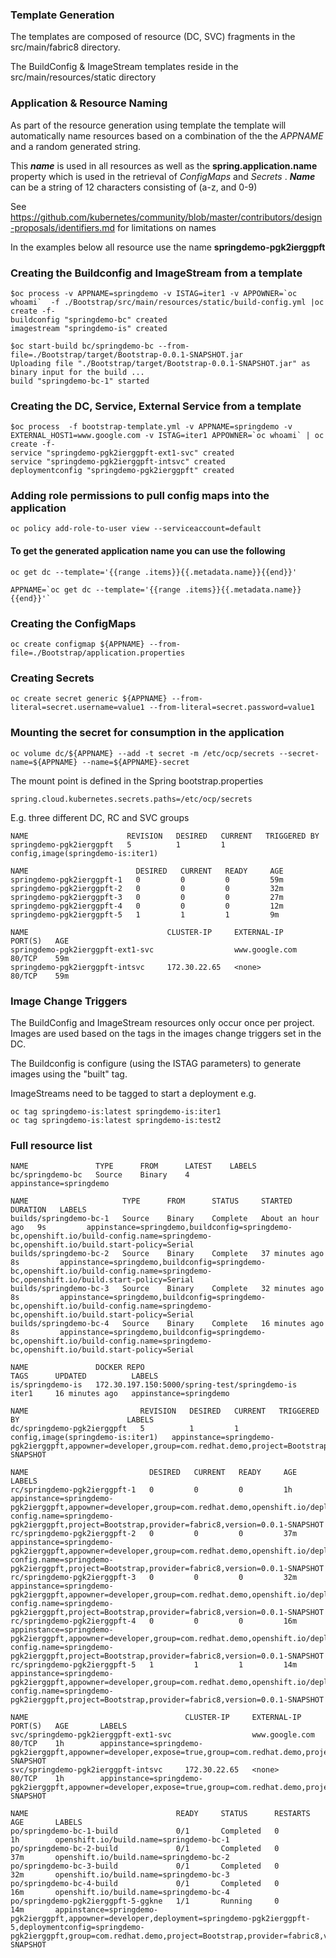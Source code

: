 
### Template Generation
The templates are composed of resource (DC, SVC) fragments in the src/main/fabric8 directory.

The BuildConfig & ImageStream templates reside in the src/main/resources/static directory

### Application & Resource Naming
As part of the resource generation using template the template will automatically name resources based on a combination of the the *APPNAME* and a random generated string.

This ***name*** is used in all resources as well as the **spring.application.name** property which is used in the retrieval of *ConfigMaps* and *Secrets* .
***Name*** can be a string of 12 characters consisting of (a-z, and 0-9)

See https://github.com/kubernetes/community/blob/master/contributors/design-proposals/identifiers.md for limitations on names

In the examples below all resource use the name **springdemo-pgk2ierggpft**


### Creating the Buildconfig and ImageStream from a template

```
$oc process -v APPNAME=springdemo -v ISTAG=iter1 -v APPOWNER=`oc whoami`  -f ./Bootstrap/src/main/resources/static/build-config.yml |oc create -f-
buildconfig "springdemo-bc" created
imagestream "springdemo-is" created

$oc start-build bc/springdemo-bc --from-file=./Bootstrap/target/Bootstrap-0.0.1-SNAPSHOT.jar
Uploading file "./Bootstrap/target/Bootstrap-0.0.1-SNAPSHOT.jar" as binary input for the build ...
build "springdemo-bc-1" started
```

### Creating the DC, Service, External Service from a template
```
$oc process  -f bootstrap-template.yml -v APPNAME=springdemo -v EXTERNAL_HOST1=www.google.com -v ISTAG=iter1 APPOWNER=`oc whoami` | oc create -f-
service "springdemo-pgk2ierggpft-ext1-svc" created
service "springdemo-pgk2ierggpft-intsvc" created
deploymentconfig "springdemo-pgk2ierggpft" created
```
### Adding role permissions to pull config maps into the application
```
oc policy add-role-to-user view --serviceaccount=default
```

#### To get the generated application name you can use the following
```
oc get dc --template='{{range .items}}{{.metadata.name}}{{end}}'

APPNAME=`oc get dc --template='{{range .items}}{{.metadata.name}}{{end}}'`
```

### Creating the ConfigMaps
```
oc create configmap ${APPNAME} --from-file=./Bootstrap/application.properties
```


### Creating Secrets
```
oc create secret generic ${APPNAME} --from-literal=secret.username=value1 --from-literal=secret.password=value1
```

### Mounting the secret for consumption in the application

```
oc volume dc/${APPNAME} --add -t secret -m /etc/ocp/secrets --secret-name=${APPNAME} --name=${APPNAME}-secret
```

The mount point is defined in the Spring bootstrap.properties
```
spring.cloud.kubernetes.secrets.paths=/etc/ocp/secrets
```

E.g. three different DC, RC and SVC groups

````
NAME                      REVISION   DESIRED   CURRENT   TRIGGERED BY
springdemo-pgk2ierggpft   5          1         1         config,image(springdemo-is:iter1)

NAME                        DESIRED   CURRENT   READY     AGE
springdemo-pgk2ierggpft-1   0         0         0         59m
springdemo-pgk2ierggpft-2   0         0         0         32m
springdemo-pgk2ierggpft-3   0         0         0         27m
springdemo-pgk2ierggpft-4   0         0         0         12m
springdemo-pgk2ierggpft-5   1         1         1         9m

NAME                               CLUSTER-IP     EXTERNAL-IP      PORT(S)   AGE
springdemo-pgk2ierggpft-ext1-svc                  www.google.com   80/TCP    59m
springdemo-pgk2ierggpft-intsvc     172.30.22.65   <none>           80/TCP    59m
````

### Image Change Triggers
The BuildConfig and ImageStream resources only occur once per project. Images are used based on the tags in the images change 
triggers set in the DC. 

The Buildconfig is configure (using the ISTAG parameters) to generate images using the "built" tag.

ImageStreams need to be tagged to start a deployment  e.g.

```
oc tag springdemo-is:latest springdemo-is:iter1
oc tag springdemo-is:latest springdemo-is:test2

```


### Full resource list
```
NAME               TYPE      FROM      LATEST    LABELS
bc/springdemo-bc   Source    Binary    4         appinstance=springdemo

NAME                     TYPE      FROM      STATUS     STARTED             DURATION   LABELS
builds/springdemo-bc-1   Source    Binary    Complete   About an hour ago   9s         appinstance=springdemo,buildconfig=springdemo-bc,openshift.io/build-config.name=springdemo-bc,openshift.io/build.start-policy=Serial
builds/springdemo-bc-2   Source    Binary    Complete   37 minutes ago      8s         appinstance=springdemo,buildconfig=springdemo-bc,openshift.io/build-config.name=springdemo-bc,openshift.io/build.start-policy=Serial
builds/springdemo-bc-3   Source    Binary    Complete   32 minutes ago      8s         appinstance=springdemo,buildconfig=springdemo-bc,openshift.io/build-config.name=springdemo-bc,openshift.io/build.start-policy=Serial
builds/springdemo-bc-4   Source    Binary    Complete   16 minutes ago      8s         appinstance=springdemo,buildconfig=springdemo-bc,openshift.io/build-config.name=springdemo-bc,openshift.io/build.start-policy=Serial

NAME               DOCKER REPO                                     TAGS      UPDATED          LABELS
is/springdemo-is   172.30.197.150:5000/spring-test/springdemo-is   iter1     16 minutes ago   appinstance=springdemo

NAME                         REVISION   DESIRED   CURRENT   TRIGGERED BY                        LABELS
dc/springdemo-pgk2ierggpft   5          1         1         config,image(springdemo-is:iter1)   appinstance=springdemo-pgk2ierggpft,appowner=developer,group=com.redhat.demo,project=Bootstrap,provider=fabric8,version=0.0.1-SNAPSHOT

NAME                           DESIRED   CURRENT   READY     AGE       LABELS
rc/springdemo-pgk2ierggpft-1   0         0         0         1h        appinstance=springdemo-pgk2ierggpft,appowner=developer,group=com.redhat.demo,openshift.io/deployment-config.name=springdemo-pgk2ierggpft,project=Bootstrap,provider=fabric8,version=0.0.1-SNAPSHOT
rc/springdemo-pgk2ierggpft-2   0         0         0         37m       appinstance=springdemo-pgk2ierggpft,appowner=developer,group=com.redhat.demo,openshift.io/deployment-config.name=springdemo-pgk2ierggpft,project=Bootstrap,provider=fabric8,version=0.0.1-SNAPSHOT
rc/springdemo-pgk2ierggpft-3   0         0         0         32m       appinstance=springdemo-pgk2ierggpft,appowner=developer,group=com.redhat.demo,openshift.io/deployment-config.name=springdemo-pgk2ierggpft,project=Bootstrap,provider=fabric8,version=0.0.1-SNAPSHOT
rc/springdemo-pgk2ierggpft-4   0         0         0         16m       appinstance=springdemo-pgk2ierggpft,appowner=developer,group=com.redhat.demo,openshift.io/deployment-config.name=springdemo-pgk2ierggpft,project=Bootstrap,provider=fabric8,version=0.0.1-SNAPSHOT
rc/springdemo-pgk2ierggpft-5   1         1         1         14m       appinstance=springdemo-pgk2ierggpft,appowner=developer,group=com.redhat.demo,openshift.io/deployment-config.name=springdemo-pgk2ierggpft,project=Bootstrap,provider=fabric8,version=0.0.1-SNAPSHOT

NAME                                   CLUSTER-IP     EXTERNAL-IP      PORT(S)   AGE       LABELS
svc/springdemo-pgk2ierggpft-ext1-svc                  www.google.com   80/TCP    1h        appinstance=springdemo-pgk2ierggpft,appowner=developer,expose=true,group=com.redhat.demo,project=Bootstrap,provider=fabric8,version=0.0.1-SNAPSHOT
svc/springdemo-pgk2ierggpft-intsvc     172.30.22.65   <none>           80/TCP    1h        appinstance=springdemo-pgk2ierggpft,appowner=developer,expose=true,group=com.redhat.demo,project=Bootstrap,provider=fabric8,version=0.0.1-SNAPSHOT

NAME                                 READY     STATUS      RESTARTS   AGE       LABELS
po/springdemo-bc-1-build             0/1       Completed   0          1h        openshift.io/build.name=springdemo-bc-1
po/springdemo-bc-2-build             0/1       Completed   0          37m       openshift.io/build.name=springdemo-bc-2
po/springdemo-bc-3-build             0/1       Completed   0          32m       openshift.io/build.name=springdemo-bc-3
po/springdemo-bc-4-build             0/1       Completed   0          16m       openshift.io/build.name=springdemo-bc-4
po/springdemo-pgk2ierggpft-5-ggkne   1/1       Running     0          14m       appinstance=springdemo-pgk2ierggpft,appowner=developer,deployment=springdemo-pgk2ierggpft-5,deploymentconfig=springdemo-pgk2ierggpft,group=com.redhat.demo,project=Bootstrap,provider=fabric8,version=0.0.1-SNAPSHOT
```
